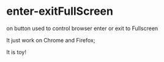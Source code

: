 # enter-exitFullScreen
on button used to control  browser  enter or exit  to Fullscreen


It just work on Chrome and Firefox;

It is toy!
